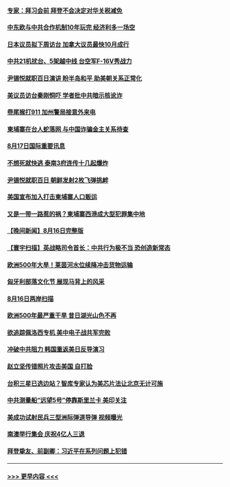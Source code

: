 #### [专家：拜习会前 拜登不会决定对华关税减免](../pages/prog202/a103504511.md?t=08172351) 
#### [中东欧与中共合作机制10年玩完 经济利多一场空](../pages/prog202/a103504517.md?t=08172351) 
#### [日本议员拟下周访台 加拿大议员最快10月成行](../pages/prog202/a103504526.md?t=08172351) 
#### [中共21机扰台、5架越中线 台空军F-16V秀战力](../pages/prog202/a103504505.md?t=08172351) 
#### [尹锡悦就职百日演讲 盼半岛和平 助美朝关系正常化](../pages/prog202/a103504500.md?t=08172351) 
#### [美议员访台秦刚恫吓 学者批中共暗示核讹诈](../pages/prog202/a103504494.md?t=08172351) 
#### [卷尾猴打911 加州警局接意外来电](../pages/prog202/a103504398.md?t=08172351) 
#### [柬埔寨在台人蛇落网 与中国诈骗金主关系待查](../pages/prog202/a103504377.md?t=08172351) 
#### [8月17日国际重要讯息](../pages/prog202/a103504369.md?t=08172351) 
#### [不想死就快逃 泰南3府连传十几起爆炸](../pages/prog202/a103504330.md?t=08172351) 
#### [尹锡悦就职百日 朝鲜发射2枚飞弹挑衅](../pages/prog202/a103504311.md?t=08172351) 
#### [美国宣布加入打击柬埔寨人口贩运](../pages/prog202/a103504301.md?t=08172351) 
#### [又是一带一路惹的祸？柬埔寨西港成大型犯罪集中地](../pages/prog202/a103504297.md?t=08172351) 
#### [【晚间新闻】8月16日完整版](../pages/prog202/a103504096.md?t=08172351) 
#### [【寰宇扫描】英战略司令首长：中共行为极不当 恐创造新常态](../pages/prog202/a103504122.md?t=08172351) 
#### [欧洲500年大旱！莱茵河水位续降冲击货物运输](../pages/prog202/a103504139.md?t=08172351) 
#### [匈牙利部落文化节 展现马背上的风采](../pages/prog202/a103503985.md?t=08172351) 
#### [8月16日两岸扫描](../pages/prog202/a103503965.md?t=08172351) 
#### [欧洲500年最严重干旱 昔日湖光山色不再](../pages/prog202/a103503960.md?t=08172351) 
#### [欲追踪佩洛西专机 美中电子战共军完败](../pages/prog202/a103503953.md?t=08172351) 
#### [冲破中共阻力 韩国重返美日反导演习](../pages/prog202/a103503958.md?t=08172351) 
#### [赵立坚传错照片攻击美国 自打脸](../pages/prog202/a103503866.md?t=08172351) 
#### [台积三星已选边站？智库专家认为美芯片法让北京无计可施](../pages/prog202/a103503814.md?t=08172351) 
#### [中共测量船“远望5号”停靠斯里兰卡 美印关注](../pages/prog202/a103503728.md?t=08172351) 
#### [美成功试射民兵三型洲际弹道导弹 视频曝光](../pages/prog202/a103503783.md?t=08172351) 
#### [南澳举行集会 庆祝4亿人三退](../pages/prog202/a103503735.md?t=08172351) 
#### [拜登挚友、前副卿：习近平在系列问题上犯错](../pages/prog202/a103503608.md?t=08172351) 

----
#### [ >>> 更早内容 <<< ](../indexes/prog202-earlier.md)
